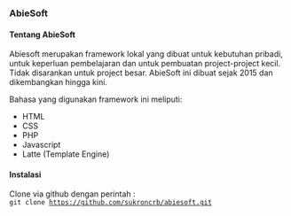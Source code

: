 ### AbieSoft

#### Tentang AbieSoft
<p>Abiesoft merupakan framework lokal yang dibuat untuk kebutuhan pribadi, untuk keperluan pembelajaran dan untuk pembuatan project-project kecil. Tidak disarankan untuk project besar. AbieSoft ini dibuat sejak 2015 dan dikembangkan hingga kini.</p>
<p>Bahasa yang digunakan framework ini meliputi:</p>
<ul>
    <li>HTML</li>
    <li>CSS</li>
    <li>PHP</li>
    <li>Javascript</li>
    <li>Latte (Template Engine)</li>
</ul>



#### Instalasi
Clone via github dengan perintah :
<br>
<code>git clone https://github.com/sukroncrb/abiesoft.git</code>